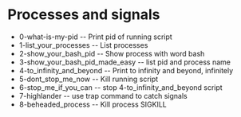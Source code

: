 # Processes and signals
- 0-what-is-my-pid -- Print pid of running script
- 1-list_your_processes -- List processes
- 2-show_your_bash_pid -- Show process with word bash
- 3-show_your_bash_pid_made_easy -- list pid and process name
- 4-to_infinity_and_beyond -- Print to infinity and beyond, infinitely
- 5-dont_stop_me_now -- Kill running script
- 6-stop_me_if_you_can -- stop 4-to_infinity_and_beyond script
- 7-highlander -- use trap command to catch signals
- 8-beheaded_process -- Kill process SIGKILL
